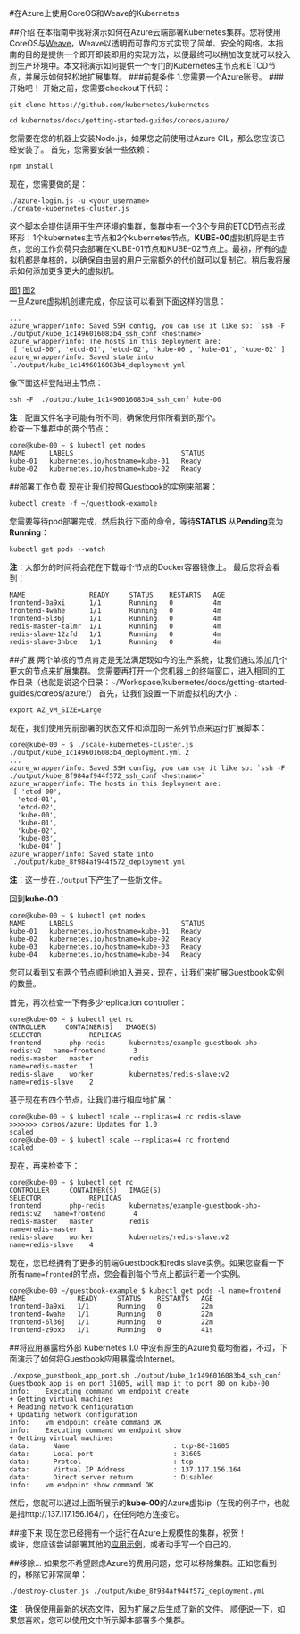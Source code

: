 #在Azure上使用CoreOS和Weave的Kubernetes

##介绍
在本指南中我将演示如何在Azure云端部署Kubernetes集群。您将使用CoreOS与[Weave](http://weave.works/)，Weave以透明而可靠的方式实现了简单、安全的网络。本指南的目的是提供一个即开即装即用的实现方法，以便最终可以稍加改变就可以投入到生产环境中。本文将演示如何提供一个专门的Kubernetes主节点和ETCD节点，并展示如何轻松地扩展集群。
###前提条件
1.您需要一个Azure账号。
###开始吧！
开始之前，您需要checkout下代码：

```
git clone https://github.com/kubernetes/kubernetes  

cd kubernetes/docs/getting-started-guides/coreos/azure/
```
您需要在您的机器上安装Node.js，如果您之前使用过Azure CIL，那么您应该已经安装了。
首先，您需要安装一些依赖：

```
npm install
```
现在，您需要做的是：

```
./azure-login.js -u <your_username>
./create-kubernetes-cluster.js
```
这个脚本会提供适用于生产环境的集群，集群中有一个3个专用的ETCD节点形成环形：1个kubernetes主节点和2个kubernetes节点。**KUBE-00**虚拟机将是主节点，您的工作负荷只会部署在KUBE-01节点和KUBE-02节点上。最初，所有的虚拟机都是单核的，以确保自由层的用户无需额外的代价就可以复制它。稍后我将展示如何添加更多更大的虚拟机。

[图1](http://kubernetes.io/v1.1/docs/getting-started-guides/coreos/azure/initial_cluster.png)
[图2](http://kubernetes.io/v1.1/docs/getting-started-guides/coreos/azure/initial_cluster.png)  
一旦Azure虚拟机创建完成，你应该可以看到下面这样的信息：

```
...
azure_wrapper/info: Saved SSH config, you can use it like so: `ssh -F  ./output/kube_1c1496016083b4_ssh_conf <hostname>`  
azure_wrapper/info: The hosts in this deployment are:
 [ 'etcd-00', 'etcd-01', 'etcd-02', 'kube-00', 'kube-01', 'kube-02' ]
azure_wrapper/info: Saved state into `./output/kube_1c1496016083b4_deployment.yml`
```
像下面这样登陆进主节点：

```
ssh -F  ./output/kube_1c1496016083b4_ssh_conf kube-00

```
**注**：配置文件名字可能有所不同，确保使用你所看到的那个。  
检查一下集群中的两个节点：

```
core@kube-00 ~ $ kubectl get nodes
NAME      LABELS                           STATUS
kube-01   kubernetes.io/hostname=kube-01   Ready
kube-02   kubernetes.io/hostname=kube-02   Ready
```
##部署工作负载
现在让我们按照Guestbook的实例来部署：

```
kubectl create -f ~/guestbook-example

```
您需要等待pod部署完成，然后执行下面的命令，等待**STATUS**
从**Pending**变为**Running**：

```
kubectl get pods --watch

```
**注**：大部分的时间将会花在下载每个节点的Docker容器镜像上。
最后您将会看到：

```
NAME                READY     STATUS    RESTARTS   AGE
frontend-0a9xi      1/1       Running   0          4m
frontend-4wahe      1/1       Running   0          4m
frontend-6l36j      1/1       Running   0          4m
redis-master-talmr  1/1       Running   0          4m
redis-slave-12zfd   1/1       Running   0          4m
redis-slave-3nbce   1/1       Running   0          4m
```
##扩展
两个单核的节点肯定是无法满足现如今的生产系统，让我们通过添加几个更大的节点来扩展集群。
您需要再打开一个您机器上的终端窗口，进入相同的工作目录（也就是说这个目录：~/Workspace/kubernetes/docs/getting-started-guides/coreos/azure/）
首先，让我们设置一下新虚拟机的大小：

```
export AZ_VM_SIZE=Large

```
现在，我们使用先前部署的状态文件和添加的一系列节点来运行扩展脚本：

```
core@kube-00 ~ $ ./scale-kubernetes-cluster.js ./output/kube_1c1496016083b4_deployment.yml 2
...
azure_wrapper/info: Saved SSH config, you can use it like so: `ssh -F  ./output/kube_8f984af944f572_ssh_conf <hostname>`
azure_wrapper/info: The hosts in this deployment are:
 [ 'etcd-00',
  'etcd-01',
  'etcd-02',
  'kube-00',
  'kube-01',
  'kube-02',
  'kube-03',
  'kube-04' ]
azure_wrapper/info: Saved state into `./output/kube_8f984af944f572_deployment.yml`
```
**注**：这一步在`./output`下产生了一些新文件。 
 
回到**kube-00**：

```
core@kube-00 ~ $ kubectl get nodes
NAME      LABELS                           STATUS
kube-01   kubernetes.io/hostname=kube-01   Ready
kube-02   kubernetes.io/hostname=kube-02   Ready
kube-03   kubernetes.io/hostname=kube-03   Ready
kube-04   kubernetes.io/hostname=kube-04   Ready
```
您可以看到又有两个节点顺利地加入进来，现在，让我们来扩展Guestbook实例的数量。

首先，再次检查一下有多少replication controller：

```
core@kube-00 ~ $ kubectl get rc
ONTROLLER     CONTAINER(S)   IMAGE(S)                                    SELECTOR            REPLICAS
frontend       php-redis      kubernetes/example-guestbook-php-redis:v2   name=frontend       3
redis-master   master         redis                                       name=redis-master   1
redis-slave    worker         kubernetes/redis-slave:v2                   name=redis-slave    2
```
基于现在有四个节点，让我们进行相应地扩展：

```
core@kube-00 ~ $ kubectl scale --replicas=4 rc redis-slave
>>>>>>> coreos/azure: Updates for 1.0
scaled
core@kube-00 ~ $ kubectl scale --replicas=4 rc frontend
scaled
```
现在，再来检查下：

```
core@kube-00 ~ $ kubectl get rc
CONTROLLER     CONTAINER(S)   IMAGE(S)                                    SELECTOR            REPLICAS
frontend       php-redis      kubernetes/example-guestbook-php-redis:v2   name=frontend       4
redis-master   master         redis                                       name=redis-master   1
redis-slave    worker         kubernetes/redis-slave:v2                   name=redis-slave    4
```
现在，您已经拥有了更多的前端Guestbook和redis slave实例。如果您查看一下所有`name=fronted`的节点，您会看到每个节点上都运行着一个实例。

```
core@kube-00 ~/guestbook-example $ kubectl get pods -l name=frontend
NAME             READY     STATUS    RESTARTS   AGE
frontend-0a9xi   1/1       Running   0          22m
frontend-4wahe   1/1       Running   0          22m
frontend-6l36j   1/1       Running   0          22m
frontend-z9oxo   1/1       Running   0          41s
```

##将应用暴露给外部
Kubernetes 1.0 中没有原生的Azure负载均衡器，不过，下面演示了如何将Guestbook应用暴露给Internet。

```
./expose_guestbook_app_port.sh ./output/kube_1c1496016083b4_ssh_conf
Guestbook app is on port 31605, will map it to port 80 on kube-00
info:    Executing command vm endpoint create
+ Getting virtual machines
+ Reading network configuration
+ Updating network configuration
info:    vm endpoint create command OK
info:    Executing command vm endpoint show
+ Getting virtual machines
data:      Name                          : tcp-80-31605
data:      Local port                    : 31605
data:      Protcol                       : tcp
data:      Virtual IP Address            : 137.117.156.164
data:      Direct server return          : Disabled
info:    vm endpoint show command OK
```
然后，您就可以通过上面所展示的**kube-00**的Azure虚拟ip（在我的例子中，也就是指http://137.117.156.164/），在任何地方连接它。

##接下来
现在您已经拥有一个运行在Azure上规模性的集群，祝贺！  
或许，您应该尝试部署其他的[应用示例](http://kubernetes.io/v1.1/examples/)，或者动手写一个自己的。

##移除...
如果您不希望顾虑Azure的费用问题，您可以移除集群。正如您看到的，移除它非常简单：

```
./destroy-cluster.js ./output/kube_8f984af944f572_deployment.yml

```
**注**：确保使用最新的状态文件，因为扩展之后生成了新的文件。
顺便说一下，如果您喜欢，您可以使用文中所示脚本部署多个集群。
